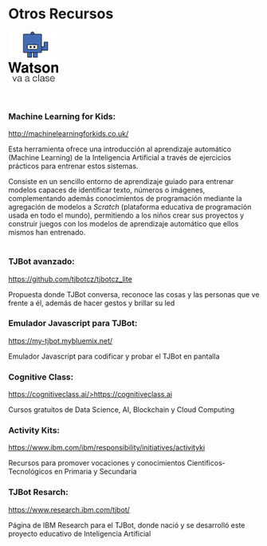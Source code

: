# Otros Recursos


<img id="img1" src="files/img/tj.png" width="100" height="100"><br> <br><br>

### Machine Learning for Kids: 
<a href="http://machinelearningforkids.co.uk/">http://machinelearningforkids.co.uk/</a>

Esta herramienta ofrece una introducción al aprendizaje automático (Machine Learning) de la Inteligencia Artificial a través de ejercicios prácticos para entrenar estos sistemas. 

Consiste en un sencillo entorno de aprendizaje guiado para entrenar modelos capaces de identificar texto, números o imágenes, complementando además conocimientos de programación mediante la agregación de modelos a *Scratch* (plataforma educativa de programación usada en todo el mundo), permitiendo a los niños crear sus proyectos y construir juegos con los modelos de aprendizaje automático que ellos mismos han entrenado.<br> <br> 



### TJBot avanzado: 
<a href="https://github.com/tjbotcz/tjbotcz_lite">https://github.com/tjbotcz/tjbotcz_lite</a>

Propuesta donde TJBot conversa, reconoce las cosas y las personas que ve frente a él, además de hacer gestos y brillar su led <br> 
 
### Emulador Javascript para TJBot: 
<a href="https://my-tjbot.mybluemix.net">https://my-tjbot.mybluemix.net/ </a>

Emulador Javascript para codificar y probar el TJBot en pantalla 

### Cognitive Class: 
<a href="https://cognitiveclass.ai/">https://cognitiveclass.ai/>https://cognitiveclass.ai</a>

Cursos gratuitos de Data Science, AI, Blockchain y Cloud Computing 

### Activity Kits:
<a href="https://www.ibm.com/ibm/responsibility/initiatives/activityki">https://www.ibm.com/ibm/responsibility/initiatives/activityki</a>

Recursos para promover vocaciones y conocimientos Cientificos-Tecnológicos en Primaria y Secundaria

### TJBot Resarch:
<a href="https://www.research.ibm.com/tjbot/"> https://www.research.ibm.com/tjbot/</a>

Página de IBM Research para el TJBot, donde nació y se desarrolló este proyecto educativo de Inteligencia Artificial 






